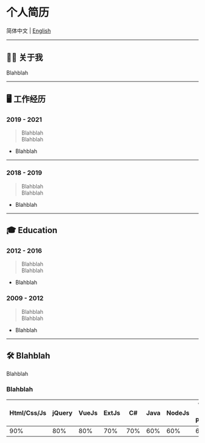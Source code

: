 
# 个人简历

简体中文 | [English](en_README.MD)

---

## 🤵🏻 关于我

Blahblah

---

## 🖥 工作经历

### 2019 - 2021
> Blahblah
> <br>Blahblah

* Blahblah

---

### 2018 - 2019
> Blahblah
> <br>Blahblah

* Blahblah

---

## 🎓 Education

### 2012 - 2016
> Blahblah
> <br>Blahblah

* Blahblah

### 2009 - 2012
> Blahblah
> <br>Blahblah

* Blahblah

---

## 🛠 Blahblah

Blahblah

### Blahblah
| Html/Css/Js | jQuery | VueJs | ExtJs | C# | Java | NodeJs | Weixin Mini Program | iOS/Android |
| --------- | --------- | --------- | --------- | --------- | --------- | --------- | --------- | --------- |
| 90% | 80%| 80%| 70% | 70% | 60% | 60% | 60% | 20% |
